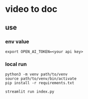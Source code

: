 # video to doc

## use

### env value
```
export OPEN_AI_TOKEN=<your api key>
```

### local run
```
python3 -m venv path/to/venv
source path/to/venv/bin/activate
pip install -r requirements.txt

streamlit run index.py
```